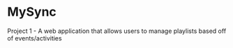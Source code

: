 # MySync
Project 1 - A web application that allows users to manage playlists based off of events/activities
